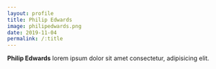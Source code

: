 ```yaml
---
layout: profile
title: Philip Edwards
image: philipedwards.png
date: 2019-11-04
permalink: /:title
---
```

**Philip Edwards** lorem ipsum dolor sit amet consectetur, adipisicing elit.